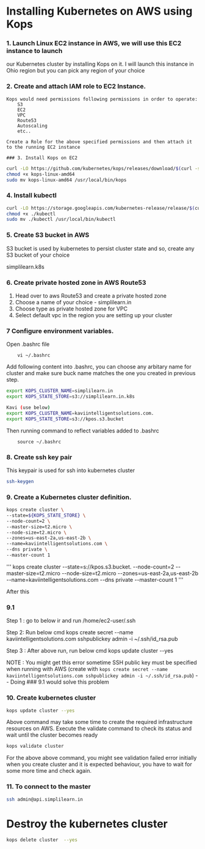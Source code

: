 # Installing Kubernetes on AWS using Kops

### 1. Launch Linux EC2 instance in AWS, we will use this EC2 instance to launch
 our Kubernetes cluster by installing Kops on it. I will launch this instance in 
  Ohio region but you can pick any region of your choice
 
### 2. Create and attach IAM role to EC2 Instance.
	Kops would need permissions following permissions in order to operate:
		S3
		EC2
		VPC
		Route53
		Autoscaling
		etc..
		
	Create a Role for the above specified permissions and then attach it to the running EC2 instance

	### 3. Install Kops on EC2
```sh
curl -LO https://github.com/kubernetes/kops/releases/download/$(curl -s https://api.github.com/repos/kubernetes/kops/releases/latest | grep tag_name | cut -d '"' -f 4)/kops-linux-amd64
chmod +x kops-linux-amd64
sudo mv kops-linux-amd64 /usr/local/bin/kops
```

### 4. Install kubectl
```sh
curl -LO https://storage.googleapis.com/kubernetes-release/release/$(curl -s https://storage.googleapis.com/kubernetes-release/release/stable.txt)/bin/linux/amd64/kubectl
chmod +x ./kubectl
sudo mv ./kubectl /usr/local/bin/kubectl
```
### 5. Create S3 bucket in AWS
S3 bucket is used by kubernetes to persist cluster state and so, create any S3 bucket of your choice

simplilearn.k8s

### 6. Create private hosted zone in AWS Route53
 1. Head over to aws Route53 and create a private hosted zone
 2. Choose a name of your choice - simplilearn.in
 3. Choose type as private hosted zone for VPC
 4. Select default vpc in the region you are setting up your cluster

 
### 7 Configure environment variables.
Open .bashrc file 
```
	vi ~/.bashrc
```
Add following content into .bashrc, you can choose any arbitary name for cluster and make sure buck name matches the one you created in previous step.

```sh
export KOPS_CLUSTER_NAME=simplilearn.in
export KOPS_STATE_STORE=s3://simplilearn.in.k8s

Kavi (use below)
export KOPS_CLUSTER_NAME=kaviintelligentsolutions.com.
export KOPS_STATE_STORE=s3://kpos.s3.bucket
```
Then running command to reflect variables added to .bashrc
```
	source ~/.bashrc
```
### 8. Create ssh key pair
This keypair is used for ssh into kubernetes cluster

```sh
ssh-keygen
```

### 9. Create a Kubernetes cluster definition.
```sh
kops create cluster \
--state=${KOPS_STATE_STORE} \
--node-count=2 \
--master-size=t2.micro \
--node-size=t2.micro \
--zones=us-east-2a,us-east-2b \
--name=kaviintelligentsolutions.com \
--dns private \
--master-count 1
```

'''
kops create cluster --state=s://kpos.s3.bucket. --node-count=2 --master-size=t2.micro --node-size=t2.micro --zones=us-east-2a,us-east-2b --name=kaviintelligentsolutions.com  --dns private --master-count 1
'''

After this 
### 9.1 
Step 1 : go to below ir and run
/home/ec2-user/.ssh

Step 2: Run below cmd
kops create secret --name kaviintelligentsolutions.com sshpublickey admin -i ~/.ssh/id_rsa.pub

Step 3 : After above run, run below cmd
kops update cluster --yes

NOTE : You might get this error sometime SSH public key must be specified when running with AWS (create with `kops create secret --name kaviintelligentsolutions.com sshpublickey admin -i ~/.ssh/id_rsa.pub`)
-- Doing ### 9.1 would solve this problem 


### 10. Create kubernetes cluster

```sh
kops update cluster --yes
```
Above command may take some time to create the required infrastructure resources on AWS. Execute the validate command to check its status and wait until the cluster becomes ready

```sh
kops validate cluster
```
For the above above command, you might see validation failed error initially when you create cluster and it is expected behaviour, you have to wait for some more time and check again.

### 11. To connect to the master
```sh
ssh admin@api.simplilearn.in
```
# Destroy the kubernetes cluster
```sh
kops delete cluster  --yes
```
